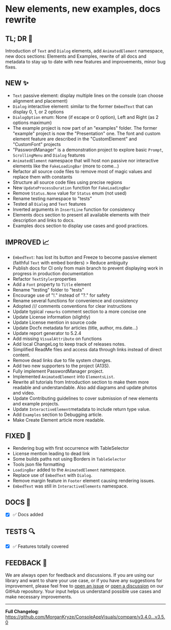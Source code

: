# New elements, new examples, docs rewrite

## TL; DR 🎯

Introduction of `Text` and `Dialog` elements, add `AnimatedElement` namespace, new docs sections: Elements and Examples, rewrite of all docs and metadata to stay up to date with new features and improvements, minor bug fixes.

## NEW ✨

- `Text` passive element: display multiple lines on the console (can choose alignment and placement)
- `Dialog` interactive element: similar to the former `EmbedText` that can display 0, 1, or 2 options
- `DialogOption` enum: None (if escape or 0 option), Left and Right (as 2 options maximum)
- The example project is now part of an "examples" folder. The former "example" project is now the "Presentation" one. The font and custom element feature are described in the "CustomElement" and "CustomFont" projects
- "PasswordManager" is a demonstration project to explore basic `Prompt`, `ScrollingMenu` and `Dialog` features
- `AnimatedElement` namespace that will host non passive nor interactive elements like the `FakeLoadingBar` (more to come...)
- Refactor all source code files to remove most of magic values and replace them with constants
- Structure all source code files using precise regions
- New `UpdateProcessDuration` function for `FakeLoadingBar`
- Remove `Status.None` value for `Status` enum (not used)
- Rename testing namespace to "tests"
- Tested all `Dialog` and `Text` features
- Inverted arguments in `InsertLine` function for consistency
- Elements docs section to present all available elements with their description and links to docs.
- Examples docs section to display use cases and good practices.

## IMPROVED 📈

- `EmbedText`: has lost its button and Freeze to become passive element (faithful `Text` with embed borders) > Reduce ambiguity
- Publish docs for CI only from main branch to prevent displaying work in progress in production documentation
- Refactor `TextStyler`properties
- Add a `Font` property to `Title` element
- Rename "testing" folder to "tests"
- Encourage use of "!." instead of "?." for safety
- Rename several functions for convenience and consistency
- Adopted /// comments conventions for clear instructions
- Update typical `remarks` comment section to a more concise one
- Update License information (slightly)
- Update License mention in source code
- Update Docfx metadata for articles (title, author, ms.date...)
- Update report generator to 5.2.4
- Add missing `VisualAttribute` on functions
- Add local ChangeLog to keep track of releases notes.
- Simplified ReadMe files and access data through links instead of direct content.
- Remove dead links due to file system changes.
- Add two new supporters to the project (A13S).
- Fully implement PasswordManager project.
- Implemented `AnimatedElement` into `ElementsList`.
- Rewrite all tutorials from Introduction section to make them more readable and understandable. Also add diagrams and update photos and video.
- Update Contributing guidelines to cover submission of new elements and example projects.
- Update `InteractiveElement`metadata to include return type value.
- Add `Examples` section to Debugging article.
- Make Create Element article more readable.

## FIXED 🐛

- Rendering bug with first occurrence with TableSelector
- License mention leading to dead link
- Some builds paths not using Borders in `TableSelector`
- Tools json file formatting
- `LoadingBar` added to the `AnimatedElement` namespace.
- Replace use of `EmbedText` with `Dialog`.
- Remove margin feature in `Footer` element causing rendering issues.
- `EmbedText` was still in `InteractiveElements` namespace.

## DOCS 📜

- [x] ✅ Docs added

## TESTS 🔍

- [x] ✅ Features totally covered

## FEEDBACK 📃

We are always open for feedback and discussions. If you are using our library and want to share your use case, or if you have any suggestions for improvement, please feel free to [open an issue](https://github.com/MorganKryze/ConsoleAppVisuals/issues) or [open a discussion](https://github.com/MorganKryze/ConsoleAppVisuals/discussions) on our GitHub repository. Your input helps us understand possible use cases and make necessary improvements.

---

**Full Changelog**: <https://github.com/MorganKryze/ConsoleAppVisuals/compare/v3.4.0...v3.5.0>
